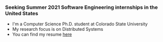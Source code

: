 ### Seeking Summer 2021 Software Engineering internships in the United States

- I'm a Computer Science Ph.D. student at Colorado State University
- My research focus is on Distributed Systems
- You can find my resume [here](https://menuka94.github.io/resume)
<!--
**menuka94/menuka94** is a ✨ _special_ ✨ repository because its `README.md` (this file) appears on your GitHub profile.

- 🔭 I’m currently working on ...
- 🌱 I’m currently learning ...
- 👯 I’m looking to collaborate on ...
- 🤔 I’m looking for help with ...
- 💬 Ask me about ...
- 📫 How to reach me: ...
-->
